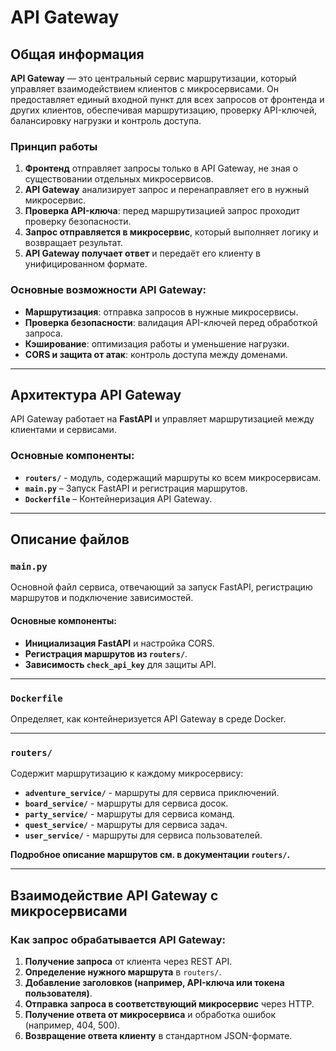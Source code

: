 # API Gateway

## Общая информация

**API Gateway** — это центральный сервис маршрутизации, который управляет взаимодействием клиентов с микросервисами. Он предоставляет единый входной пункт для всех запросов от фронтенда и других клиентов, обеспечивая маршрутизацию, проверку API-ключей, балансировку нагрузки и контроль доступа.

### **Принцип работы**
1. **Фронтенд** отправляет запросы только в API Gateway, не зная о существовании отдельных микросервисов.
2. **API Gateway** анализирует запрос и перенаправляет его в нужный микросервис.
3. **Проверка API-ключа**: перед маршрутизацией запрос проходит проверку безопасности.
4. **Запрос отправляется в микросервис**, который выполняет логику и возвращает результат.
5. **API Gateway получает ответ** и передаёт его клиенту в унифицированном формате.

### **Основные возможности API Gateway:**
- **Маршрутизация**: отправка запросов в нужные микросервисы.
- **Проверка безопасности**: валидация API-ключей перед обработкой запроса.
- **Кэширование**: оптимизация работы и уменьшение нагрузки.
- **CORS и защита от атак**: контроль доступа между доменами.

---

## Архитектура API Gateway

API Gateway работает на **FastAPI** и управляет маршрутизацией между клиентами и сервисами. 

### **Основные компоненты:**
- **`routers/`** - модуль, содержащий маршруты ко всем микросервисам.
- **`main.py`** – Запуск FastAPI и регистрация маршрутов.
- **`Dockerfile`** – Контейнеризация API Gateway.

---

## Описание файлов

### `main.py`

Основной файл сервиса, отвечающий за запуск FastAPI, регистрацию маршрутов и подключение зависимостей.

#### **Основные компоненты:**
- **Инициализация FastAPI** и настройка CORS.
- **Регистрация маршрутов из `routers/`**.
- **Зависимость `check_api_key`** для защиты API.

---

### `Dockerfile`

Определяет, как контейнеризуется API Gateway в среде Docker.

---

### `routers/`

Содержит маршрутизацию к каждому микросервису:
- **`adventure_service/`** - маршруты для сервиса приключений.
- **`board_service/`** - маршруты для сервиса досок.
- **`party_service/`** - маршруты для сервиса команд.
- **`quest_service/`** - маршруты для сервиса задач.
- **`user_service/`** - маршруты для сервиса пользователей.

**Подробное описание маршрутов см. в документации `routers/`.**

---

## Взаимодействие API Gateway с микросервисами

### **Как запрос обрабатывается API Gateway:**
1. **Получение запроса** от клиента через REST API.
2. **Определение нужного маршрута** в `routers/`.
3. **Добавление заголовков (например, API-ключа или токена пользователя)**.
4. **Отправка запроса в соответствующий микросервис** через HTTP.
5. **Получение ответа от микросервиса** и обработка ошибок (например, 404, 500).
6. **Возвращение ответа клиенту** в стандартном JSON-формате.